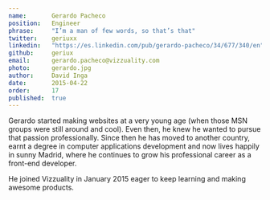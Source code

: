 ```yaml
---
name:       Gerardo Pacheco
position:   Engineer
phrase:     "I’m a man of few words, so that’s that"
twitter:    geriuxx
linkedin:   "https://es.linkedin.com/pub/gerardo-pacheco/34/677/340/en"
github:		geriux
email:      gerardo.pacheco@vizzuality.com
photo:      gerardo.jpg
author:     David Inga
date:       2015-04-22
order:		17
published:  true
---
```


Gerardo started making websites at a very young age (when those MSN groups were still around and cool). Even then, he knew he wanted to pursue that passion professionally. Since then he has moved to another country, earnt a degree in computer applications development and now lives happily in sunny Madrid, where he continues to grow his professional career as a front-end developer.

He joined Vizzuality in January 2015 eager to keep learning and making awesome products.
